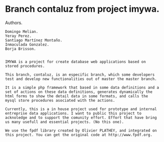 Branch contaluz from project imywa.
===================================

Authors. 

	Domingo Melian.
	Yeray Perez.
	Santiago Martínez Montaño.
	Inmaculada Gonzalez.
	Borja Brisson.


	IMYWA is a project for create database web applications based on stored procedures.
	
	This branch, contaluz, is an especific branch, which some developers test and develop new functionalities out of master the master branch.
	
	It is a simple php framework that based in some data definitions and a set of actions on these data definitions, generates dynamically the html forms to show the detail data in some formats, and calls the mysql store procedures asociated with the actions.

	Currently, this is a in house project used for prototype and internal entreprise data applications. I want to public this project to acknoledge and to support the comunity effort. Effort that have bring us many usefull and essential projects. (No this one).

	We use the fpdf library created by Olivier PLATHEY, and integrated on this project. You can get the original code at http://www.fpdf.org.



